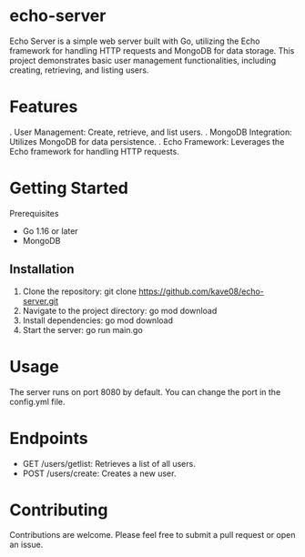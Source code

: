 # echo-server
Echo Server is a simple web server built with Go, utilizing the Echo framework for handling HTTP requests and MongoDB for data storage. This project demonstrates basic user management functionalities, including creating, retrieving, and listing users.

# Features
 . User Management: Create, retrieve, and list users.
 . MongoDB Integration: Utilizes MongoDB for data persistence.
 . Echo Framework: Leverages the Echo framework for handling HTTP requests.

 # Getting Started

Prerequisites
 - Go 1.16 or later
 - MongoDB

 ## Installation
1. Clone the repository:
   git clone https://github.com/kave08/echo-server.git
2. Navigate to the project directory:
    go mod download
3. Install dependencies:
   go mod download
4. Start the server:
    go run main.go

# Usage
The server runs on port 8080 by default. You can change the port in the config.yml file.

# Endpoints
- GET /users/getlist: Retrieves a list of all users.
- POST /users/create: Creates a new user.

# Contributing
Contributions are welcome. Please feel free to submit a pull request or open an issue.

